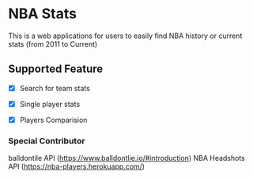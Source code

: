 # NBA Stats 
This is a web applications for users to easily find NBA history or current stats (from 2011 to Current)

## Supported Feature
- [x] Search for team stats
- [x] Single player stats
- [x] Players Comparision


### Special Contributor
balldontile API (https://www.balldontlie.io/#introduction)
NBA Headshots API (https://nba-players.herokuapp.com/)


